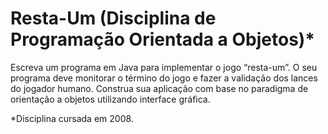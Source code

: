# Resta-Um (Disciplina de Programação Orientada a Objetos)*

Escreva um programa em Java para implementar o jogo “resta-um”. O seu programa deve monitorar o término do jogo e fazer a validação dos lances do jogador humano. Construa sua aplicação com base no paradigma de orientação a objetos utilizando interface gráfica.

*Disciplina cursada em 2008.
